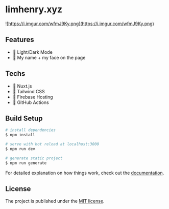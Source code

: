 # limhenry.xyz

![https://i.imgur.com/wfmJ9Ky.png](https://i.imgur.com/wfmJ9Ky.png)

## Features
 - 🚀  Light/Dark Mode
 - 🚀  My name + my face on the page
 
## Techs
 - 🚀  Nuxt.js
 - 🚀  Tailwind CSS
 - 🚀  Firebase Hosting
 - 🚀  GitHub Actions

## Build Setup

```bash
# install dependencies
$ npm install

# serve with hot reload at localhost:3000
$ npm run dev

# generate static project
$ npm run generate
```

For detailed explanation on how things work, check out the [documentation](https://nuxtjs.org).

## License
The project is published under the [MIT license](https://github.com/limhenry/limhenry-nuxt/blob/master/LICENSE.md).